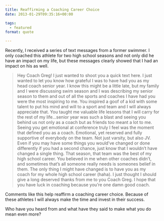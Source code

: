 ```yaml
---
title: Reaffirming a Coaching Career Choice
date: 2013-01-29T09:35:16+00:00

tags:
  - featured
format: quote

---
```

Recently, I received a series of text messages from a former swimmer. I only coached this athlete for two high school seasons and not only did he have an impact on my life, but these messages clearly showed that I had an impact on his as well.

> Hey Coach Greg! I just wanted to shoot you a quick text here. I just wanted to let you know how grateful I was to have had you as my head coach senior year. I know this might be a little late, but my family and I were discussing swim season and I was describing my senior season to them and out of all the sports and coaches I have had you were the most inspiring to me. You inspired a goof of a kid with some talent to put his mind and will to a sport and team and I will always appreciate that. You taught me valuable life lessons that I will carry for the rest of my life…senior year was such a blast and seeing you behind us not only as a coach but as friends too meant a lot to me. Seeing you get emotional at conference truly I feel was the moment that defined you as a coach. Emotional, yet reserved and fully supportive of everybody on the team. Not just varsity, but also JV. Even if you may have some things you would&#8217;ve changed or done differently if you had a second chance, just know that I wouldn&#8217;t have changed a single thing. That season, that team was the best of my high school career. You believed in me when other coaches didn&#8217;t, and sometimes that&#8217;s all someone really needs is someones belief in them. The only thing I might have changed is to have you as my coach for my whole high school career (haha). I just thought I should give a long deserved thanks from me to you Coach Greg. I hope that you have luck in coaching because you&#8217;re one damn good coach.

Comments like this help reaffirm a coaching career choice. Because of these athletes I will always make the time and invest in their success.

Who have you heard from and what have they said to make what you do mean even more?
